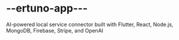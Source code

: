 # --ertuno-app---
AI-powered local service connector built with Flutter, React, Node.js, MongoDB, Firebase, Stripe, and OpenAI
